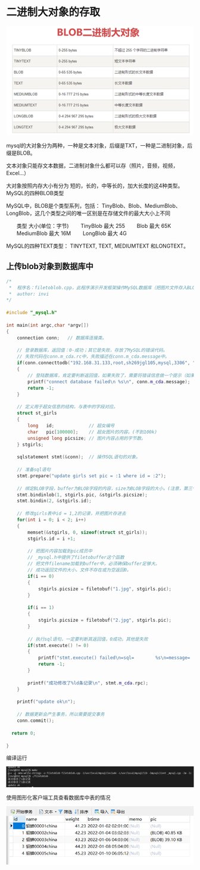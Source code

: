 # 二进制大对象的存取

![](./img/QQ截图20220414173009.png)

mysql的大对象分为两种，一种是文本对象，后缀是TXT，一种是二进制对象，后缀是BLOB。

文本对象只能存文本数据，二进制对象什么都可以存（照片，音频，视频，Excel...）

大对象按照内存大小有分为 短的，长的，中等长的，加大长度的这4种类型。MySQL的四种BLOB类型

MySQL中，BLOB是个类型系列，包括：
TinyBlob、Blob、MediumBlob、LongBlob，这几个类型之间的唯一区别是在存储文件的最大大小上不同

　　类型 大小(单位：字节)
　　TinyBlob 最大 255
　　Blob 最大 65K
　　MediumBlob 最大 16M
　　LongBlob 最大 4G

MySQL的四种TEXT类型：
TINYTEXT, TEXT, MEDIUMTEXT 和LONGTEXT。

## 上传blob对象到数据库中

```c++
/*
 *  程序名：filetoblob.cpp，此程序演示开发框架操作MySQL数据库（把图片文件存入BLOB字段）。
 *  author: invi
*/

#include "_mysql.h"

int main(int argc,char *argv[])
{
    connection conn;   // 数据库连接类。

    // 登录数据库，返回值：0-成功；其它是失败，存放了MySQL的错误代码。
    // 失败代码在conn.m_cda.rc中，失败描述在conn.m_cda.message中。
    if(conn.connecttodb("192.168.31.133,root,sh269jgl105,mysql,3306", "utf8") != 0)
    {
        // 登陆数据库，肯定要判断返回值，如果失败了，需要将错误信息做一个提示（如果是正式服务，需要记录日志）
        printf("connect database failed\n %s\n", conn.m_cda.message);
        return -1;
    }

    // 定义用于超女信息的结构，与表中的字段对应。
    struct st_girls
    {
        long   id;             // 超女编号
        char   pic[100000];    // 超女图片的内容。(不到100k)
        unsigned long picsize; // 图片内容占用的字节数。
    } stgirls;

    sqlstatement stmt(&conn);  // 操作SQL语句的对象。

    // 准备sql语句
    stmt.prepare("update girls set pic = :1 where id = :2");

    // 绑定BLOB字段，buffer为BLOB字段的内容，size为BLOB字段的大小。(注意，第三个参数blob对象的大小，填的是size的地址)
    stmt.bindinlob(1, stgirls.pic, &stgirls.picsize);
    stmt.bindin(2, &stgirls.id);

    // 修改girls表中id = 1,2的记录，并把图片存进去
    for(int i = 0; i < 2; i++)
    {
        memset(&stgirls, 0, sizeof(struct st_girls));
        stgirls.id = i +1;

        // 把图片内容加载到pic成员中
        // _mysql.h中提供了filetobuffer这个函数
        // 把文件filename加载到buffer中，必须确保buffer足够大。
        // 成功返回文件的大小，文件不存在或为空返回0。
        if(i == 0)
        {
            stgirls.picsize = filetobuf("1.jpg", stgirls.pic);
        }

        if(i == 1)
        {
            stgirls.picsize = filetobuf("2.jpg", stgirls.pic);
        }

        // 执行sql语句，一定要判断其返回值，0成功，其他是失败
        if(stmt.execute() != 0)
        {
            printf("stmt.execute() failed\n=sql=        %s\n=message=       %s\n", stmt.m_sql, stmt.m_cda.message);
            return -1;
        }

        printf("成功修改了%ld条记录\n", stmt.m_cda.rpc);
    }

    printf("update ok\n");

    // 数据更新会产生事务，所以需要提交事务
    conn.commit();

  return 0;

}
```

编译运行

![](./img/QQ截图20220414181409.png)

使用图形化客户端工具查看数据库中表的情况

![](./img/QQ截图20220414181357.png)
